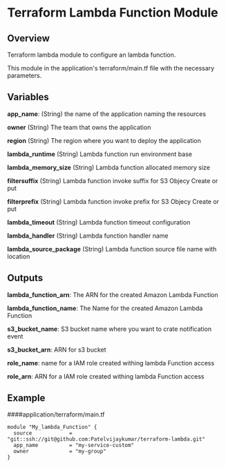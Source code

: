 # Terraform Lambda Function Module


## Overview

Terraform  lambda module to configure an lambda function.

This module in the application's terraform/main.tf file with the necessary parameters.


## Variables

**app_name**: (String) the name of the application naming the resources

**owner** (String) The team that owns the application

**region** (String) The region where you want to deploy the application

**lambda_runtime** (String) Lambda function run environment base

**lambda_memory_size** (String) Lambda function allocated memory size

**filtersuffix** (String) Lambda function invoke suffix for S3 Objecy Create or put

**filterprefix** (String) Lambda function invoke prefix for S3 Objecy Create or put

**lambda_timeout** (String) Lambda function timeout configuration

**lambda_handler** (String) Lambda function handler name

**lambda_source_package** (String) Lambda function source file name with location


## Outputs

**lambda_function_arn**: The ARN for the created Amazon Lambda Function

**lambda_function_name**: The Name for the created Amazon Lambda Function

**s3_bucket_name**: S3 bucket name where you want to crate notification event

**s3_bucket_arn**: ARN for s3 bucket

**role_name**: name for a IAM role created withing lambda Function access

**role_arn**: ARN for a IAM role created withing lambda Function access



## Example

####application/terraform/main.tf

~~~~
module "My_lambda_Function" {
  source            = "git::ssh://git@github.com:Patelvijaykumar/terraform-lambda.git"
  app_name          = "my-service-custom"
  owner             = "my-group"
}
~~~~

